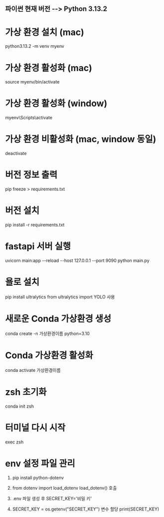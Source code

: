 ## 파이썬 현재 버전 --> Python 3.13.2

# 가상 환경 설치 (mac)
python3.13.2 -m venv myenv

# 가상 환경 활성화 (mac)
source myenv/bin/activate

# 가상 환경 활성화 (window)
myenv\Scripts\activate

# 가상 환경 비활성화 (mac, window 동일)
deactivate

# 버전 정보 출력
pip freeze > requirements.txt

# 버전 설치
pip install -r requirements.txt

# fastapi 서버 실행
uvicorn main:app --reload --host 127.0.0.1 --port 9090
python main.py

# 욜로 설치
pip install ultralytics
from ultralytics import YOLO 사용


# 새로운 Conda 가상환경 생성
conda create -n 가상환경이름 python=3.10

# Conda 가상환경 활성화
conda activate 가상환경이름

# zsh 초기화
conda init zsh

# 터미널 다시 시작 
exec zsh


# env 설정 파일 관리
1. pip install python-dotenv
2. from dotenv import load_dotenv
    load_dotenv() 호출
3. .env 파일 생성 후 
    SECRET_KEY='비밀 키'

4. SECRET_KEY = os.getenv("SECRET_KEY") 변수 할당
    print(SECRET_KEY)